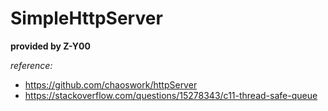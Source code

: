 # SimpleHttpServer
**provided by Z-Y00**

_reference:_
- https://github.com/chaoswork/httpServer
- https://stackoverflow.com/questions/15278343/c11-thread-safe-queue
